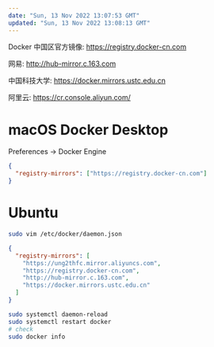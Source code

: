 ```yaml
---
date: "Sun, 13 Nov 2022 13:07:53 GMT"
updated: "Sun, 13 Nov 2022 13:08:13 GMT"
---
```


Docker 中国区官方镜像: <https://registry.docker-cn.com>

网易: <http://hub-mirror.c.163.com>

中国科技大学: <https://docker.mirrors.ustc.edu.cn>

阿里云: <https://cr.console.aliyun.com/>

# macOS Docker Desktop

Preferences -> Docker Engine

```json
{
  "registry-mirrors": ["https://registry.docker-cn.com"]
}
```

# Ubuntu

```bash
sudo vim /etc/docker/daemon.json
```

```json
{
  "registry-mirrors": [
    "https://ung2thfc.mirror.aliyuncs.com",
    "https://registry.docker-cn.com",
    "http://hub-mirror.c.163.com",
    "https://docker.mirrors.ustc.edu.cn"
  ]
}
```

```bash
sudo systemctl daemon-reload
sudo systemctl restart docker
# check
sudo docker info
```
